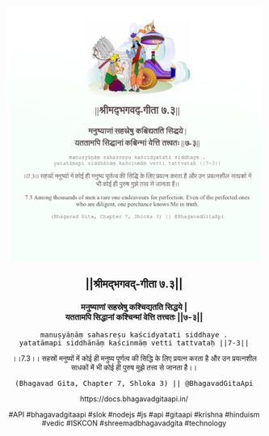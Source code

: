 <img src="../../asset/BG_7_3.png"/>
<center><h2>||श्रीमद्‍भगवद्‍-गीता ७.३||</h2>
<h3>मनुष्याणां सहस्रेषु कश्चिद्यतति सिद्धये |<br/>यततामपि सिद्धानां कश्चिन्मां वेत्ति तत्त्वतः ||७-३||</h3>
<pre>manuṣyāṇāṃ sahasreṣu kaścidyatati siddhaye .<br/>yatatāmapi siddhānāṃ kaścinmāṃ vetti tattvataḥ ||7-3||</pre>
<p>।।7.3।। सहस्रों मनुष्यों में कोई ही मनुष्य पूर्णत्व की सिद्धि के लिए प्रयत्न करता है और उन प्रयत्नशील साधकों में भी कोई ही पुरुष मुझे तत्त्व से जानता है।।</p>
<pre>(Bhagavad Gita, Chapter 7, Shloka 3) || @BhagavadGitaApi</pre><p>https://docs.bhagavadgitaapi.in/</p><p>#API #bhagavadgitaapi #slok #nodejs #js #api #gitaapi #krishna #hinduism #vedic #ISKCON #shreemadbhagavadgita #technology</p></center>